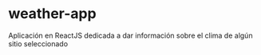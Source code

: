 # weather-app
Aplicación en ReactJS dedicada a dar información sobre el clima de algún sitio seleccionado
